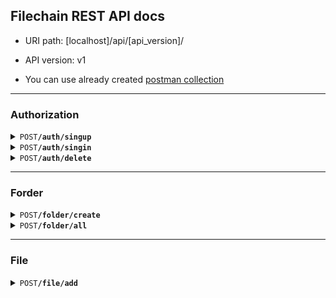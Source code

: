 ## Filechain REST API docs

- URI path: [localhost]/api/[api_version]/
- API version: v1

- You can use already created <a href="https://github.com/Bukhashov/filechain/blob/main/docs/postman/FileChain.postman_collection.json" download>postman collection</a>
------------------------------------------------------------------------------------------
### Authorization

<details>
    <summary><code>POST</code><code><b>/auth/singup</b></code></summary>

#### Parameters
> | name |  type    |   data type   | description   | 
> |------|----------|---------------|---------------|
> | Img  | required |   File        | User iamge    |     
> | Email| required |   String      | User email address |
> | Name | required |   String      | User name     |


#### Responses

> | http code   |   content-type    |   response    |
> |-------------|-------------------|---------------|
> | `201`       | `text/plain;charset=UTF-8`        | `{"code":"200","message":"created"}`          |
> | `400`       | `application/json`                | `{"code":"400","message":"Bad Request"}`      |
> | `500`       | `text/html;charset=utf-8`         |  None                                         |


#### Example POSTMAN

<img src="screen/Screenshot_postman_singup.png" width="720" height="450" />

</details>

<details>
    <summary><code>POST</code><code><b>/auth/singin</b></code></summary>

#### Parameters
> | name |  type    |   data type   | description   | 
> |------|----------|---------------|---------------|
> | Img  | required |   File        | User iamge          |     
> | Email| required |   String      | User email address |


#### Responses

> | http code   |   content-type    |   response    |
> |-------------|-------------------|---------------|
> | `200`       | `text/plain;charset=UTF-8`        | `{"code":"200","token":"pdojhp#h4jv355#l&mph"}`          |
> | `400`       | `application/json`                | `{"code":"400","message":"Bad Request"}`      |
> | `500`       | `text/html;charset=utf-8`         |  None                                         |

#### Example POSTMAN

<img src="screen/Screenshot_postman_singin.png" width="720" height="450" />

</details>

<details>
    <summary><code>POST</code><code><b>/auth/delete</b></code></summary>

#### Parameters
> | name |  type    |   data type   | description   | 
> |------|----------|---------------|---------------|
> | Img  | required |   File        | User iamge          |     
> | Email| required |   String      | User email address |


#### Responses POSTMAN

> | http code   |   content-type    |   response    |
> |-------------|-------------------|---------------|
> | `200`       | `text/plain;charset=UTF-8`        | `{"code":"200"}`                              |
> | `400`       | `application/json`                | `{"code":"400","message":"Bad Request"}`      |
> | `500`       | `text/html;charset=utf-8`         |  None                                         |

#### Example

<!-- <img src="screen/Screenshot_postman_singin.png" width="720" height="450" /> -->

</details>

------------------------------------------------------------------------------------------

### Forder


<details>
    <summary><code>POST</code><code><b>/folder/create</b></code></summary>

#### Parameters
> |     name    |  type    |   data type   | description         | 
> |-------------|----------|---------------|---------------------|
> | token       | required |   File        | User iamge          |     
> | folder_name  | required |   String      | User email address  |


#### Responses POSTMAN

> | http code   |   content-type    |   response    |
> |-------------|-------------------|---------------|
> | `200`       | `text/plain;charset=UTF-8`        | `{"code":"200", "forder_address"}`            |
> | `400`       | `application/json`                | `{"code":"400","message":"Bad Request"}`      |
> | `500`       | `text/html;charset=utf-8`         |  None                                         |

#### Example

<img src="screen/Screenshot_postman_folder_create.png" width="720" height="450" />

</details>

<details>
    <summary><code>POST</code><code><b>/folder/all</b></code></summary>

#### Parameters
> |     name    |  type    |   data type   | description         | 
> |-------------|----------|---------------|---------------------|
> | token       | required |   string      | Beare  token        |     

#### Responses POSTMAN

> | http code   |   content-type    |   response    |
> |-------------|-------------------|---------------|
> | `200`       | `text/plain;charset=UTF-8`        | `{"code":"200", [addresses]}`                 |
> | `400`       | `application/json`                | `{"code":"400","message":"Bad Request"}`      |
> | `500`       | `text/html;charset=utf-8`         |  None                                         |

#### Example

<!-- <img src="screen/Screenshot_postman_singin.png" width="720" height="450" /> -->

</details>

------------------------------------------------------------------------------------------

### File

<details>
    <summary><code>POST</code><code><b>/file/add</b></code></summary>

#### Parameters
> |     name    |  type    |   data type   | description         | 
> |-------------|----------|---------------|---------------------|
> | token       | required |   File        | User iamge          |     
> | folder_address| required |   String      | User email address  |
> | folder_name  | required |   String      | User email address  |


#### Responses POSTMAN

> | http code   |   content-type    |   response    |
> |-------------|-------------------|---------------|
> | `200`       | `text/plain;charset=UTF-8`        | `{"code":"200"}`            |
> | `400`       | `application/json`                | `{"code":"400","message":"Bad Request"}`      |
> | `500`       | `text/html;charset=utf-8`         |  None                                         |

#### Example

<img src="screen/Screenshot_postman_file_add.png" width="720" height="450" />

</details>